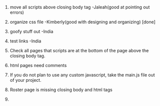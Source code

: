 1. move all scripts above closing body tag -Jaleah(good at pointing out errors)
2. organize css file -Kimberly(good with designing and organizing) [done]
3. goofy stuff out -India
4. test links -India


1. Check all pages that scripts are at the bottom of the page above the closing body tag.
2. html pages need comments
3. If you do not plan to use any custom javascript, take the main.js file out of your project.
4. Roster page is missing closing body and html tags
5. 
